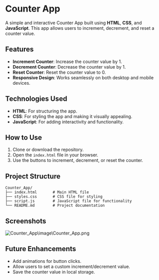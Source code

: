 # Counter App

A simple and interactive Counter App built using **HTML**, **CSS**, and **JavaScript**. This app allows users to increment, decrement, and reset a counter value.

## Features

- **Increment Counter**: Increase the counter value by 1.
- **Decrement Counter**: Decrease the counter value by 1.
- **Reset Counter**: Reset the counter value to 0.
- **Responsive Design**: Works seamlessly on both desktop and mobile devices.

## Technologies Used

- **HTML**: For structuring the app.
- **CSS**: For styling the app and making it visually appealing.
- **JavaScript**: For adding interactivity and functionality.

## How to Use

1. Clone or download the repository.
2. Open the `index.html` file in your browser.
3. Use the buttons to increment, decrement, or reset the counter.

## Project Structure

```
Counter_App/
├── index.html       # Main HTML file
├── styles.css       # CSS file for styling
├── script.js        # JavaScript file for functionality
└── README.md        # Project documentation
```

## Screenshots

![Counter_App\image\Counter_App.png](path/to/screenshot.png)

## Future Enhancements

- Add animations for button clicks.
- Allow users to set a custom increment/decrement value.
- Save the counter value in local storage.
